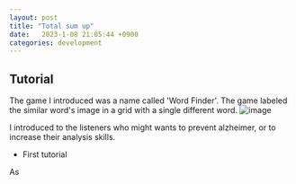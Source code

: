 ```yaml
---
layout: post
title: "Total sum up" 
date:   2023-1-08 21:05:44 +0900
categories: development
---
```


## Tutorial

The game I introduced was a name called 'Word Finder'. The game labeled the similar word's image in a grid with a single different word.
![image](https://res.cloudinary.com/db7zwrbz0/image/upload/v1673650578/word_finder_vyy5pr.png)

I introduced to the listeners who might wants to prevent alzheimer, or to increase their analysis skills.

- First tutorial

As
